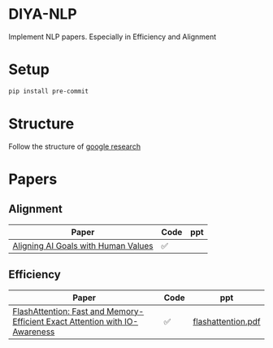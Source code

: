 # DIYA-NLP

Implement NLP papers. Especially in Efficiency and Alignment

# Setup

```bash
pip install pre-commit
```

# Structure

Follow the structure of [google research](https://github.com/google-research/google-research)

# Papers

## Alignment

| Paper                                                                   | Code               | ppt |
| ----------------------------------------------------------------------- | ------------------ | --- |
| [Aligning AI Goals with Human Values](https://arxiv.org/abs/1906.03950) | :white_check_mark: |     |

## Efficiency

| Paper                                                                                                           | Code               | ppt |
| --------------------------------------------------------------------------------------------------------------- | ------------------ | --- |
| [FlashAttention: Fast and Memory-Efficient Exact Attention with IO-Awareness](https://arxiv.org/abs/2205.14135) | :white_check_mark: |  [flashattention.pdf](https://github.com/sinnce/DIYA-NLP/files/12576383/flashattention.pdf) |
